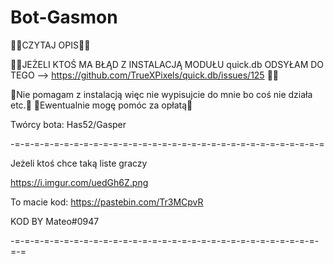 # Bot-Gasmon

🔻🔻CZYTAJ OPIS🔻🔻


🛑🛑JEŻELI KTOŚ MA BŁĄD Z INSTALACJĄ MODUŁU quick.db ODSYŁAM DO TEGO --> https://github.com/TrueXPixels/quick.db/issues/125 🛑🛑

🔸Nie pomagam z instalacją więc nie wypisujcie do mnie bo coś nie działa etc.🔸
🔸Ewentualnie mogę pomóc za opłatą🔸

Twórcy bota:
Has52/Gasper


-=-=-=-=-=-=-=-=-=-=-=-=-=-=-=-=-=-=-=-=-=-=-=-=-=-=-=-=-=-=-=-=

Jeżeli ktoś chce taką liste graczy 

https://i.imgur.com/uedGh6Z.png

To macie kod: https://pastebin.com/Tr3MCpvR

KOD BY Mateo#0947

-=-=-=-=-=-=-=-=-=-=-=-=-=-=-=-=-=-=-=-=-=-=-=-=-=-=-=-=-=-=-=-=-=
